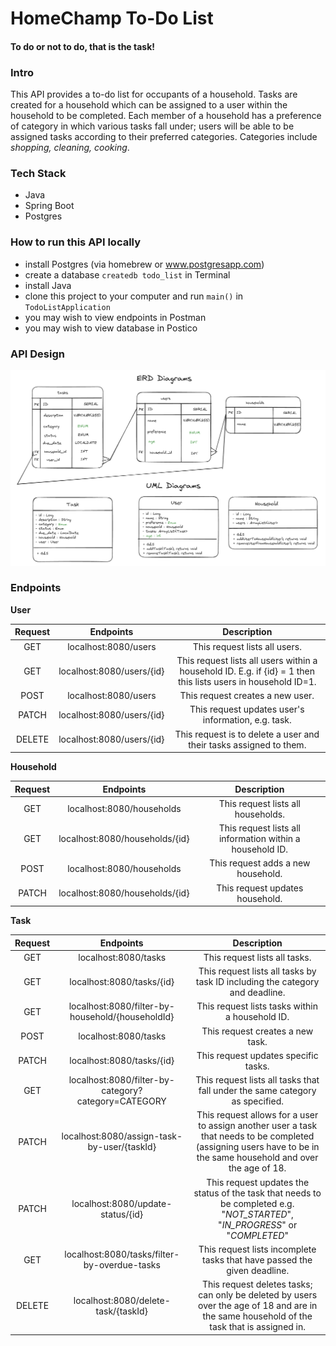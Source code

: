 # HomeChamp To-Do List
#### To do or not to do, that is the task!

### Intro

This API provides a to-do list for occupants of a household. Tasks are created for a household which can be assigned to a user within the household to be completed. Each member of a household has a preference of category in which various tasks fall under; users will be able to be assigned tasks according to their preferred categories. Categories include *shopping, cleaning, cooking*. 

### Tech Stack

- Java
- Spring Boot
- Postgres

### How to run this API locally
- install Postgres (via homebrew or www.postgresapp.com)
- create a database `createdb todo_list` in Terminal
- install Java
- clone this project to your computer and run `main()` in `TodoListApplication`
- you may wish to view endpoints in Postman
- you may wish to view database in Postico

### API Design

![ERD and UML](diagrams/ERD_UML.png)

### Endpoints

**User**

| Request | Endpoints | Description|
| :-------: | :-------:| :-------:|
| GET | localhost:8080/users | This request lists all users. |
| GET | localhost:8080/users/{id} | This request lists all users within a household ID. E.g. if {id} = 1 then this lists users in household ID=1. |
| POST| localhost:8080/users  | This request creates a new user. |
| PATCH | localhost:8080/users/{id}| This request updates user's information, e.g. task.|
|DELETE | localhost:8080/users/{id} | This request is to delete a user and their tasks assigned to them.|

**Household**

| Request | Endpoints | Description|
| :-------: | :-------:| :-------:|
| GET | localhost:8080/households | This request lists all households. |
| GET | localhost:8080/households/{id} | This request lists all information within a household ID.|
| POST| localhost:8080/households | This request adds a new household. |
| PATCH | localhost:8080/households/{id}| This request updates household.|

**Task**

| Request | Endpoints | Description|
| :-------: | :-------:| :-------:|
| GET | localhost:8080/tasks | This request lists all tasks. |
| GET | localhost:8080/tasks/{id} | This request lists all tasks by task ID including the category and deadline.|
| GET | localhost:8080/filter-by-household/{householdId} |This request lists tasks within a household ID.|
| POST| localhost:8080/tasks | This request creates a new task. |
| PATCH | localhost:8080/tasks/{id}| This request updates specific tasks.|
| GET | localhost:8080/filter-by-category?category=CATEGORY| This request lists all tasks that fall under the same category as specified. |
| PATCH | localhost:8080/assign-task-by-user/{taskId}| This request allows for a user to assign another user a task that needs to be completed (assigning users have to be in the same household and over the age of 18.|
| PATCH | localhost:8080/update-status/{id}| This request updates the status of the task that needs to be completed e.g. "*NOT_STARTED*", "*IN_PROGRESS*" or "*COMPLETED*"|
| GET | localhost:8080/tasks/filter-by-overdue-tasks | This request lists incomplete tasks that have passed the given deadline. |
| DELETE | localhost:8080/delete-task/{taskId} | This request deletes tasks; can only be deleted by users over the age of 18 and are in the same household of the task that is assigned in. |


 